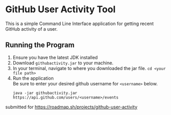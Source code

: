 # GitHub User Activity Tool
This is a simple Command Line Interface application for getting recent GitHub activity of a user.

## Running the Program
1. Ensure you have the latest JDK installed
2. Download `githubactivity.jar` to your machine.
3. In your terminal, navigate to where you downloaded the jar file.
   `cd <your file path>`
4. Run the application  
   Be sure to enter your desired github username for `<username>` below.
   ```
   java -jar githubactivity.jar https://api.github.com/users/<username>/events
   ```

submitted for https://roadmap.sh/projects/github-user-activity
